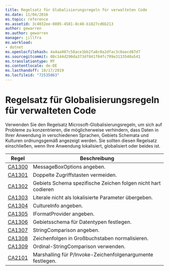 ```yaml
---
title: Regelsatz für Globalisierungsregeln für verwalteten Code
ms.date: 11/04/2016
ms.topic: reference
ms.assetid: 3c4032ee-0805-4581-8c48-b1827cd6b213
author: gewarren
ms.author: gewarren
manager: jillfra
ms.workload:
- dotnet
ms.openlocfilehash: 4a4aa987c58ace1bb2fa8c0a2dfac3c0aecd87d7
ms.sourcegitcommit: 08c144d290da373df841f04fc799e3133540a541
ms.translationtype: MT
ms.contentlocale: de-DE
ms.lasthandoff: 10/17/2019
ms.locfileid: "72535863"
---
```

# <a name="globalization-rules-rule-set-for-managed-code"></a>Regelsatz für Globalisierungsregeln für verwalteten Code

Verwenden Sie den Regelsatz Microsoft-Globalisierungsregeln, um sich auf Probleme zu konzentrieren, die möglicherweise verhindern, dass Daten in Ihrer Anwendung in verschiedenen Sprachen, Gebiets Schemata und Kulturen ordnungsgemäß angezeigt werden. Sie sollten diesen Regelsatz einschließen, wenn Ihre Anwendung lokalisiert, globalisiert oder beides ist.

|Regel|Beschreibung|
|----------|-----------------|
|[CA1300](../code-quality/ca1300.md)|MessageBoxOptions angeben.|
|[CA1301](../code-quality/ca1301.md)|Doppelte Zugriffstasten vermeiden.|
|[CA1302](../code-quality/ca1302.md)|Gebiets Schema spezifische Zeichen folgen nicht hart codieren|
|[CA1303](../code-quality/ca1303.md)|Literale nicht als lokalisierte Parameter übergeben.|
|[CA1304](../code-quality/ca1304.md)|CultureInfo angeben.|
|[CA1305](../code-quality/ca1305.md)|IFormatProvider angeben.|
|[CA1306](../code-quality/ca1306.md)|Gebietsschema für Datentypen festlegen.|
|[CA1307](../code-quality/ca1307.md)|StringComparison angeben.|
|[CA1308](../code-quality/ca1308.md)|Zeichenfolgen in Großbuchstaben normalisieren.|
|[CA1309](../code-quality/ca1309.md)|Ordinal-StringComparison verwenden.|
|[CA2101](../code-quality/ca2101.md)|Marshalling für P/Invoke-Zeichenfolgenargumente festlegen.|
